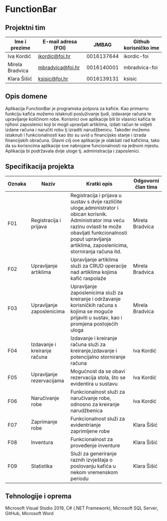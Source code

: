 # FunctionBar


## Projektni tim

Ime i prezime   | E-mail adresa (FOI) | JMBAG     | Github korisničko ime
------------    | ------------------- | --------- | ---------------------
Iva Kordić      | ikordic@foi.hr      | 0016137644| ikordic-foi
Mirela Bradvica | mbradvica@foi.hr    | 0016140001| mbradvica-foi
Klara Šišić     | ksisic@foi.hr       | 0016139131| ksisic


## Opis domene
Aplikacija FunctionBar je programska potpora za kafiće. Kao primarnu funkciju kafića možemo istaknuti posluživanje ljudi, izdavanje računa te upravljanje količinom robe. Korisnici ove aplikacije bili bi vlasnici kafića te njihovi zaposlenici koji bi mogli upravljati artiklima, izdati račun te vidjeti izdane računa i naručiti robu tj izraditi narudžbenicu. Također možemo istaknuti i funkcionalnosti kao što su uvid u financijsko stanje i izrada financijskih obračuna. 
Glavni cilj ove aplikacije je olakšati rad kafićima, tako da su korisncima aplikacije sve nabrojane funcionalnosti na jednom mjestu. 
Aplikacija bi podržavala dvije uloge tj. administracija i zaposlenici.

## Specifikacija projekta
Oznaka | Naziv | Kratki opis | Odgovorni član tima
------ | ----- | ----------- | -------------------
F01    |Registracija i prijava | Registracija i prijava u sustav s dvije različite uloge,administrator i obican korisnik. Administrator ima veću razinu ovlasti te može obavljati funkcionalnosti poput upravljanja artiklima, zaposlenicima, storniranja računa itd.| Mirela Bradvica
F02 | Upravljanje artiklima | Upravljanje artiklima služi za CRUD operacije nad artiklima kojima kafić raspolaže | Mirela Bradvica
F03 | Upravljanje zaposlenicima | Upravljanje zaposlenicima služi za kreiranje i održavanje korisničkih računa s kojima se moguće prijaviti u sustav, kao i promjena postojećih uloga | Mirela Bradvica
F04 | Izdavanje i kreiranje računa | Izdavanje i kreiranje računa služi za kreiranje,izdavanje i potencijalno storniranje računa | Iva Kordić
F05 | Upravljanje rezervacijama| Mogućnost da se obavi rezervacija stola, što se evidentira u sustavu | Iva Kordić
F06 | Naručivanje robe | Funkcionalnost služi za naručivanje robe, odnosno za kreiranje narudžbenica | Iva Kordić
F07 | Zaprimanje robe | Funkcionalnost služi za evidentrianje zaprimljene robe | Klara Šišić
F08 | Inventura | Funkcionalnost za proveđenje inventure | Klara Šišić
F09 | Statistika | Služi za generiranje raznih izvještaja o poslovanju kafića u nekom vremenskom periodu | Klara Šišić

## Tehnologije i oprema
Microsoft Visual Studio 2019,
C# (.NET Framework),
Microsoft SQL Server,
GitHub,
Microsoft Word
